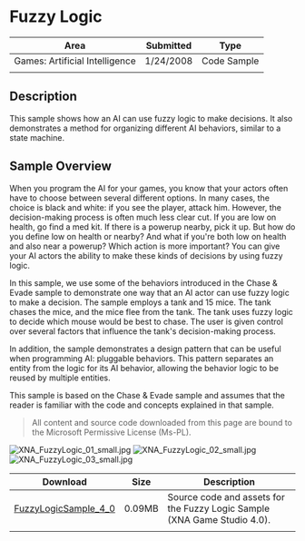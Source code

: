 # Fuzzy Logic

|Area|Submitted|Type|
|-|-|-|
Games: Artificial Intelligence|1/24/2008|Code Sample
||||

## Description

This sample shows how an AI can use fuzzy logic to make decisions. It also demonstrates a method for organizing different AI behaviors, similar to a state machine.

## Sample Overview

When you program the AI for your games, you know that your actors often have to choose between several different options. In many cases, the choice is black and white: if you see the player, attack him. However, the decision-making process is often much less clear cut. If you are low on health, go find a med kit. If there is a powerup nearby, pick it up. But how do you define low on health or nearby? And what if you're both low on health and also near a powerup? Which action is more important? You can give your AI actors the ability to make these kinds of decisions by using fuzzy logic.

In this sample, we use some of the behaviors introduced in the Chase & Evade sample to demonstrate one way that an AI actor can use fuzzy logic to make a decision. The sample employs a tank and 15 mice. The tank chases the mice, and the mice flee from the tank. The tank uses fuzzy logic to decide which mouse would be best to chase. The user is given control over several factors that influence the tank's decision-making process.

In addition, the sample demonstrates a design pattern that can be useful when programming AI: pluggable behaviors. This pattern separates an entity from the logic for its AI behavior, allowing the behavior logic to be reused by multiple entities.

This sample is based on the Chase & Evade sample and assumes that the reader is familiar with the code and concepts explained in that sample.

> All content and source code downloaded from this page are bound to the Microsoft Permissive License (Ms-PL).

![XNA_FuzzyLogic_01_small.jpg](https://github.com/simondarksidej/XNAGameStudio/blob/master/Images/XNA_FuzzyLogic_01_small.jpg?raw=true)
![XNA_FuzzyLogic_02_small.jpg](https://github.com/simondarksidej/XNAGameStudio/blob/master/Images/XNA_FuzzyLogic_02_small.jpg?raw=true)
![XNA_FuzzyLogic_03_small.jpg](https://github.com/simondarksidej/XNAGameStudio/blob/master/Images/XNA_FuzzyLogic_03_small.jpg?raw=true)

Download | Size | Description
---|---|---|
[FuzzyLogicSample_4_0](https://github.com/simondarksidej/XNAGameStudio/tree/master/Samples/FuzzyLogicSample_4_0) | 0.09MB | Source code and assets for the Fuzzy Logic Sample (XNA Game Studio 4.0).
||||

